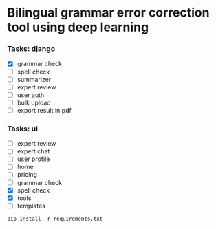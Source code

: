 # Bilingual grammar error correction tool using deep learning

### Tasks: django
- [x] grammar check
- [ ] spell check
- [ ] summarizer
- [ ] expert review
- [ ] user auth
- [ ] bulk upload
- [ ] export result in pdf

### Tasks: ui
- [ ] expert review
- [ ] expert chat
- [ ] user profile
- [ ] home
- [ ] pricing
- [ ] grammar check
- [x] spell check
- [x] tools
- [ ] templates

```
pip install -r requirements.txt
```
